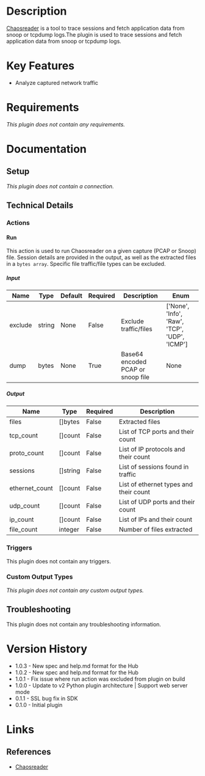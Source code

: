 # Description

[Chaosreader](http://chaosreader.sourceforge.net/) is a tool to trace sessions and fetch application data from snoop or tcpdump logs.The plugin is used to trace sessions and fetch application data from snoop or tcpdump logs.

# Key Features

* Analyze captured network traffic

# Requirements

_This plugin does not contain any requirements._

# Documentation

## Setup

_This plugin does not contain a connection._

## Technical Details

### Actions

#### Run

This action is used to run Chaosreader on a given capture (PCAP or Snoop) file.
Session details are provided in the output, as well as the extracted files in a `bytes array`.
Specific file traffic/file types can be excluded.

##### Input

|Name|Type|Default|Required|Description|Enum|
|----|----|-------|--------|-----------|----|
|exclude|string|None|False|Exclude traffic/files|['None', 'Info', 'Raw', 'TCP', 'UDP', 'ICMP']|
|dump|bytes|None|True|Base64 encoded PCAP or snoop file|None|

##### Output

|Name|Type|Required|Description|
|----|----|--------|-----------|
|files|[]bytes|False|Extracted files|
|tcp_count|[]count|False|List of TCP ports and their count|
|proto_count|[]count|False|List of IP protocols and their count|
|sessions|[]string|False|List of sessions found in traffic|
|ethernet_count|[]count|False|List of ethernet types and their count|
|udp_count|[]count|False|List of UDP ports and their count|
|ip_count|[]count|False|List of IPs and their count|
|file_count|integer|False|Number of files extracted|

### Triggers

This plugin does not contain any triggers.

### Custom Output Types

_This plugin does not contain any custom output types._

## Troubleshooting

This plugin does not contain any troubleshooting information.

# Version History

* 1.0.3 - New spec and help.md format for the Hub
* 1.0.2 - New spec and help.md format for the Hub
* 1.0.1 - Fix issue where run action was excluded from plugin on build
* 1.0.0 - Update to v2 Python plugin architecture | Support web server mode
* 0.1.1 - SSL bug fix in SDK
* 0.1.0 - Initial plugin

# Links

## References

* [Chaosreader](http://chaosreader.sourceforge.net/)

